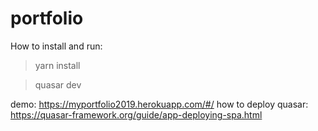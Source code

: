 # portfolio

How to install and run:
> yarn install

> quasar dev

demo: https://myportfolio2019.herokuapp.com/#/
how to deploy quasar: https://quasar-framework.org/guide/app-deploying-spa.html